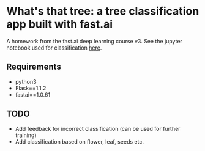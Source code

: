 # What's that tree: a tree classification app built with fast.ai

A homework from the fast.ai deep learning course v3.
See the jupyter notebook used for classification [here](https://github.com/suet-lee/fastai/blob/master/TreeClassifier.ipynb").

## Requirements
- python3
- Flask==1.1.2
- fastai==1.0.61

## TODO
- Add feedback for incorrect classification (can be used for further training)
- Add classification based on flower, leaf, seeds etc.
